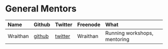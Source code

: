 # General Mentors

| Name     | Github                                | Twitter                                | Freenode | What                         |
|:---------|:--------------------------------------|:---------------------------------------|:---------|:-----------------------------|
| Wraithan | [github](https://github.com/wraithan) | [twitter](http://twitter.com/wraithan) | Wraithan | Running workshops, mentoring |
